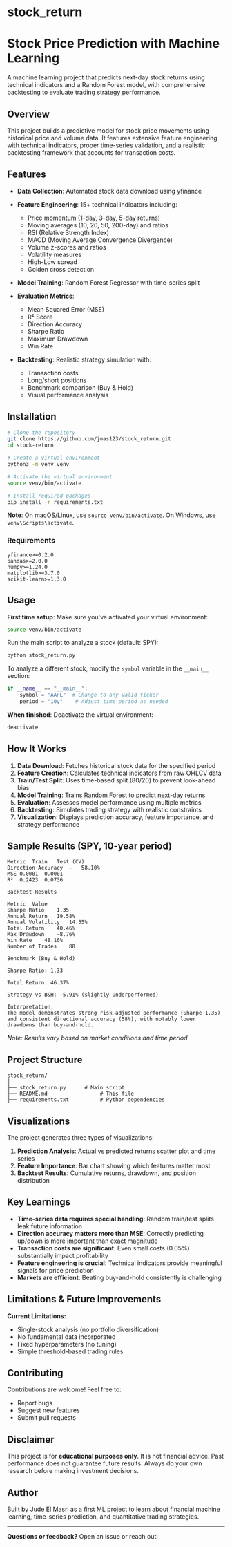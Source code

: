 # stock_return
# Stock Price Prediction with Machine Learning

A machine learning project that predicts next-day stock returns using technical indicators and a Random Forest model, with comprehensive backtesting to evaluate trading strategy performance.

## Overview

This project builds a predictive model for stock price movements using historical price and volume data. It features extensive feature engineering with technical indicators, proper time-series validation, and a realistic backtesting framework that accounts for transaction costs.

## Features

- **Data Collection**: Automated stock data download using yfinance
- **Feature Engineering**: 15+ technical indicators including:
  - Price momentum (1-day, 3-day, 5-day returns)
  - Moving averages (10, 20, 50, 200-day) and ratios
  - RSI (Relative Strength Index)
  - MACD (Moving Average Convergence Divergence)
  - Volume z-scores and ratios
  - Volatility measures
  - High-Low spread
  - Golden cross detection
  
- **Model Training**: Random Forest Regressor with time-series split
- **Evaluation Metrics**:
  - Mean Squared Error (MSE)
  - R² Score
  - Direction Accuracy
  - Sharpe Ratio
  - Maximum Drawdown
  - Win Rate
  
- **Backtesting**: Realistic strategy simulation with:
  - Transaction costs
  - Long/short positions
  - Benchmark comparison (Buy & Hold)
  - Visual performance analysis

## Installation

```bash
# Clone the repository
git clone https://github.com/jmas123/stock_return.git
cd stock-return

# Create a virtual environment
python3 -m venv venv

# Activate the virtual environment
source venv/bin/activate

# Install required packages
pip install -r requirements.txt
```

**Note**: On macOS/Linux, use `source venv/bin/activate`. On Windows, use `venv\Scripts\activate`.

### Requirements

```
yfinance>=0.2.0
pandas>=2.0.0
numpy>=1.24.0
matplotlib>=3.7.0
scikit-learn>=1.3.0
```

## Usage

**First time setup**: Make sure you've activated your virtual environment:
```bash
source venv/bin/activate
```

Run the main script to analyze a stock (default: SPY):

```bash
python stock_return.py
```

To analyze a different stock, modify the `symbol` variable in the `__main__` section:

```python
if __name__ == "__main__":
    symbol = "AAPL"  # Change to any valid ticker
    period = "10y"    # Adjust time period as needed
```

**When finished**: Deactivate the virtual environment:
```bash
deactivate
```

## How It Works

1. **Data Download**: Fetches historical stock data for the specified period
2. **Feature Creation**: Calculates technical indicators from raw OHLCV data
3. **Train/Test Split**: Uses time-based split (80/20) to prevent look-ahead bias
4. **Model Training**: Trains Random Forest to predict next-day returns
5. **Evaluation**: Assesses model performance using multiple metrics
6. **Backtesting**: Simulates trading strategy with realistic constraints
7. **Visualization**: Displays prediction accuracy, feature importance, and strategy performance

## Sample Results (SPY, 10-year period)

```
Metric	Train	Test (CV)
Direction Accuracy	—	58.10%
MSE	0.0001	0.0001
R²	0.2423	0.0736

Backtest Results

Metric	Value
Sharpe Ratio	1.35
Annual Return	19.58%
Annual Volatility	14.55%
Total Return	40.46%
Max Drawdown	−8.76%
Win Rate	48.16%
Number of Trades	88

Benchmark (Buy & Hold)

Sharpe Ratio: 1.33

Total Return: 46.37%

Strategy vs B&H: −5.91% (slightly underperformed)

Interpretation:
The model demonstrates strong risk-adjusted performance (Sharpe 1.35) and consistent directional accuracy (58%), with notably lower drawdowns than buy-and-hold.
```

*Note: Results vary based on market conditions and time period*

## Project Structure

```
stock_return/
│
├── stock_return.py      # Main script
├── README.md                 # This file
├── requirements.txt          # Python dependencies
```

## Visualizations

The project generates three types of visualizations:

1. **Prediction Analysis**: Actual vs predicted returns scatter plot and time series
2. **Feature Importance**: Bar chart showing which features matter most
3. **Backtest Results**: Cumulative returns, drawdown, and position distribution

## Key Learnings

- **Time-series data requires special handling**: Random train/test splits leak future information
- **Direction accuracy matters more than MSE**: Correctly predicting up/down is more important than exact magnitude
- **Transaction costs are significant**: Even small costs (0.05%) substantially impact profitability
- **Feature engineering is crucial**: Technical indicators provide meaningful signals for price prediction
- **Markets are efficient**: Beating buy-and-hold consistently is challenging

## Limitations & Future Improvements

**Current Limitations:**
- Single-stock analysis (no portfolio diversification)
- No fundamental data incorporated
- Fixed hyperparameters (no tuning)
- Simple threshold-based trading rules

## Contributing

Contributions are welcome! Feel free to:
- Report bugs
- Suggest new features
- Submit pull requests

## Disclaimer

This project is for **educational purposes only**. It is not financial advice. Past performance does not guarantee future results. Always do your own research before making investment decisions.

## Author

Built by Jude El Masri as a first ML project to learn about financial machine learning, time-series prediction, and quantitative trading strategies.

---

**Questions or feedback?** Open an issue or reach out!